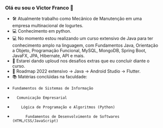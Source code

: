 ### Olá eu sou o Victor Franco 👋

- 🛠 Atualmente trabalho como Mecânico de Manutenção em uma empresa multinacional de Iogurtes.
- 💻 Conhecimento em python.
- 💻 No momento estou realizando um curso extensivo de Java para ter conhecimento amplo na linguagem, com Fundamentos Java, Orientação a Objeto, Programação Funcional, MySQL, MongoDB, Spring Boot, JavaFX, JPA, Hibernate, API e mais.
- 📨 Estarei dando uploud nos desafios extras que eu concluír diante o curso. 
- 🚩 Roadmap 2022 extensivo -> Java -> Android Studio -> Flutter.
- 📚 Matérias conclúidas na faculdade:
-     Fundamentos de Sistemas de Informação
-       Comunicação Empresarial
-         Lógica de Programação e Algoritmos (Python)
-           Fundamentos de Desenvolvimento de Softwares (HTML/CSS/JavaScript)
